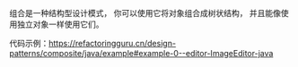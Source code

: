 组合是一种结构型设计模式， 你可以使用它将对象组合成树状结构， 并且能像使用独立对象一样使用它们。

代码示例：https://refactoringguru.cn/design-patterns/composite/java/example#example-0--editor-ImageEditor-java